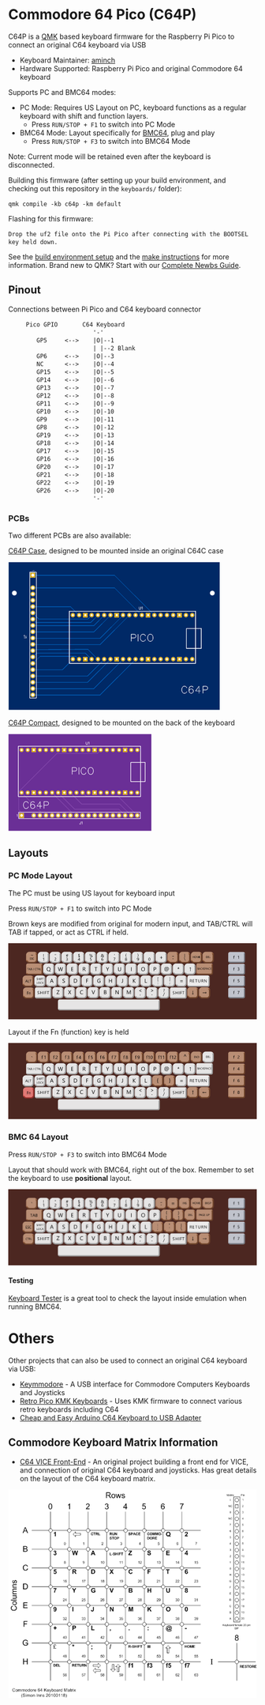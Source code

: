 # Commodore 64 Pico (C64P)

C64P is a [QMK](https://qmk.fm/) based keyboard firmware for the Raspberry Pi Pico to connect an original C64 keyboard via USB

* Keyboard Maintainer: [aminch](https://github.com/aminch)
* Hardware Supported: Raspberry Pi Pico and original Commodore 64 keyboard

Supports PC and BMC64 modes:

* PC Mode: Requires US Layout on PC, keyboard functions as a regular keyboard with shift and function layers.
    * Press `RUN/STOP + F1` to switch into PC Mode
* BMC64 Mode: Layout specifically for [BMC64](https://accentual.com/bmc64/), plug and play
    * Press `RUN/STOP + F3` to switch into BMC64 Mode

Note: Current mode will be retained even after the keyboard is disconnected.

Building this firmware (after setting up your build environment, and checking out this repository in the `keyboards/` folder):

    qmk compile -kb c64p -km default

Flashing for this firmware:

    Drop the uf2 file onto the Pi Pico after connecting with the BOOTSEL key held down.

See the [build environment setup](https://docs.qmk.fm/#/getting_started_build_tools) and the [make instructions](https://docs.qmk.fm/#/getting_started_make_guide) for more information. Brand new to QMK? Start with our [Complete Newbs Guide](https://docs.qmk.fm/#/newbs).

## Pinout

Connections between Pi Pico and C64 keyboard connector

```
     Pico GPIO       C64 Keyboard 
                        '-'
        GP5     <-->    |O|--1 
                        | |--2 Blank 
        GP6     <-->    |O|--3 
        NC      <-->    |O|--4 
        GP15    <-->    |O|--5 
        GP14    <-->    |O|--6 
        GP13    <-->    |O|--7
        GP12    <-->    |O|--8
        GP11    <-->    |O|--9
        GP10    <-->    |O|-10
        GP9     <-->    |O|-11
        GP8     <-->    |O|-12
        GP19    <-->    |O|-13
        GP18    <-->    |O|-14
        GP17    <-->    |O|-15
        GP16    <-->    |O|-16
        GP20    <-->    |O|-17
        GP21    <-->    |O|-18
        GP22    <-->    |O|-19
        GP26    <-->    |O|-20
                        '-'
```

### PCBs

Two different PCBs are also available:

[C64P Case](pcb/Gerber_PCB_C64%20Keyboard_2023-03-25.zip), designed to be mounted inside an original C64C case

![C64P Case](pcb/c64p-case-pcb.png)

[C64P Compact](pcb/Gerber_PCB_C64%20Keyboard_Compact_2023-03-25.zip), designed to be mounted on the back of the keyboard

![C64P Compact](pcb/c64p-compact-pcb.png)

## Layouts

### PC Mode Layout

The PC must be using US layout for keyboard input

Press `RUN/STOP + F1` to switch into PC Mode

Brown keys are modified from original for modern input, and TAB/CTRL will TAB if tapped, or act as CTRL if held.

![PC Base layout](layouts/keyboard-pc-base.png)

Layout if the Fn (function) key is held

![PC Function layout](layouts/keyboard-pc-fn.png)

### BMC 64 Layout

Press `RUN/STOP + F3` to switch into BMC64 Mode

Layout that should work with BMC64, right out of the box. Remember to set the keyboard to use **positional** layout.

![BMC Layout layout](layouts/keyboard-bmc.png)

#### Testing

[Keyboard Tester](https://csdb.dk/release/?id=98411) is a great tool to check the layout inside emulation when running BMC64.

# Others

Other projects that can also be used to connect an original C64 keyboard via USB:

* [Keymmodore](https://www.keymmodore.com/) - A USB interface for Commodore Computers Keyboards and Joysticks
* [Retro Pico KMK Keyboards](https://github.com/midicdj1000/RETRO-PICO-KMK-Keyboards) - Uses KMK firmware to connect various retro keyboards including C64
* [Cheap and Easy Arduino C64 Keyboard to USB Adapter](https://retrogamecoders.com/arduino-c64-usb-keyboard/)

## Commodore Keyboard Matrix Information

* [C64 VICE Front-End](https://www.waitingforfriday.com/?p=470) - An original project building a front end for VICE, and connection of original C64 keyboard and joysticks. Has great details on the layout of the C64 keyboard matrix.

![C64 keyboard matrix](layouts/C64_Keyboard_Schematics_PNG.png)